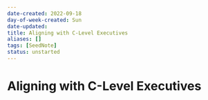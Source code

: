 ```yaml
---
date-created: 2022-09-18
day-of-week-created: Sun
date-updated: 
title: Aligning with C-Level Executives
aliases: []
tags: [SeedNote]
status: unstarted
---
```


# Aligning with C-Level Executives
